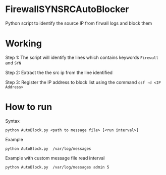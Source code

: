 # FirewallSYNSRCAutoBlocker
Python script to identify the source IP from firwall logs and block them 

# Working

Step 1: The script will identify the lines which contains keywords `Firewall` and `SYN`

Step 2: Extract the the src ip from the line identified 

Step 3: Register the IP address to block list using the command `csf -d <IP Address>` 

# How to run
Syntax

    python AutoBlock.py <path to message file> [<run interval>]
Example

    python AutoBlock.py  /var/log/messages 
    
Example with custom message file read interval

    python AutoBlock.py  /var/log/messages admin 5
